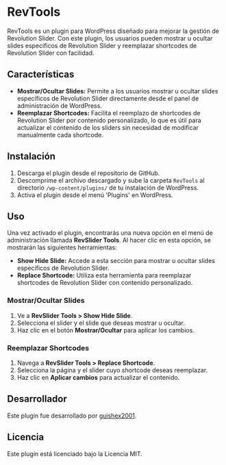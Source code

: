 # RevTools

RevTools es un plugin para WordPress diseñado para mejorar la gestión de Revolution Slider. Con este plugin, los usuarios pueden mostrar u ocultar slides específicos de Revolution Slider y reemplazar shortcodes de Revolution Slider con facilidad.

## Características

- **Mostrar/Ocultar Slides:** Permite a los usuarios mostrar u ocultar slides específicos de Revolution Slider directamente desde el panel de administración de WordPress.
- **Reemplazar Shortcodes:** Facilita el reemplazo de shortcodes de Revolution Slider por contenido personalizado, lo que es útil para actualizar el contenido de los sliders sin necesidad de modificar manualmente cada shortcode.

## Instalación

1. Descarga el plugin desde el repositorio de GitHub.
2. Descomprime el archivo descargado y sube la carpeta `RevTools` al directorio `/wp-content/plugins/` de tu instalación de WordPress.
3. Activa el plugin desde el menú 'Plugins' en WordPress.

## Uso

Una vez activado el plugin, encontrarás una nueva opción en el menú de administración llamada **RevSlider Tools**. Al hacer clic en esta opción, se mostrarán las siguientes herramientas:

- **Show Hide Slide:** Accede a esta sección para mostrar u ocultar slides específicos de Revolution Slider.
- **Replace Shortcode:** Utiliza esta herramienta para reemplazar shortcodes de Revolution Slider con contenido personalizado.

### Mostrar/Ocultar Slides

1. Ve a **RevSlider Tools > Show Hide Slide**.
2. Selecciona el slider y el slide que deseas mostrar u ocultar.
3. Haz clic en el botón **Mostrar/Ocultar** para aplicar los cambios.

### Reemplazar Shortcodes

1. Navega a **RevSlider Tools > Replace Shortcode**.
2. Selecciona la página y el slider cuyo shortcode deseas reemplazar.
3. Haz clic en **Aplicar cambios** para actualizar el contenido.

## Desarrollador

Este plugin fue desarrollado por [guishex2001](https://github.com/guishex2001).

## Licencia

Este plugin está licenciado bajo la Licencia MIT.
